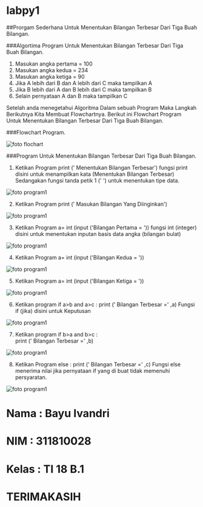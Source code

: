 # labpy1

##Prorgam Sederhana Untuk Menentukan Bilangan Terbesar Dari Tiga Buah Bilangan.

###Algortima Program Untuk Menentukan Bilangan Terbesar Dari Tiga Buah Bilangan.


1.	Masukan angka pertama = 100
2.	Masukan angka kedua   = 234
3.	Masukan angka ketiga  = 90
4.	Jika A lebih dari B dan A lebih dari C maka tampilkan A
5.	Jika B lebih dari A dan B lebih dari C maka tampilkan B
6.	Selain pernyataan A dan B maka tampilkan C

Setelah anda menegetahui Algoritma Dalam sebuah Program Maka Langkah Berikutnya Kita Membuat Flowchartnya.
Berikut ini Flowchart Program Untuk Menentukan Bilangan Terbesar Dari Tiga Buah Bilangan.

###Flowchart Program.

 ![foto flochart](https://user-images.githubusercontent.com/46738174/52727971-f3c1e700-2fe8-11e9-9612-6071e0d3bbf0.jpg)

###Program Untuk Menentukan Bilangan Terbesar Dari Tiga Buah Bilangan.

1. Ketikan Program print (' Menentukan Bilangan Terbesar') fungsi print disini untuk menampilkan kata (Menentukan Bilangan Terbesar)
  Sedangakan fungsi tanda petik 1 (' ') untuk menentukan tipe data.
  
![foto program1](https://user-images.githubusercontent.com/46738174/52730515-28846d00-2fee-11e9-9770-f2de0d3bc2a8.png)

2. Ketikan Program print (' Masukan Bilangan Yang Diinginkan') 

![foto program1](https://user-images.githubusercontent.com/46738174/52730515-28846d00-2fee-11e9-9770-f2de0d3bc2a8.png)

3. Ketikan Program a= int (input ('Bilangan Pertama = ')) fungsi int (integer) disini untuk menentukan inputan basis data angka           (bilangan bulat)

![foto program1](https://user-images.githubusercontent.com/46738174/52730515-28846d00-2fee-11e9-9770-f2de0d3bc2a8.png)

4. Ketikan Program a= int (input ('Bilangan Kedua = '))

![foto program1](https://user-images.githubusercontent.com/46738174/52730515-28846d00-2fee-11e9-9770-f2de0d3bc2a8.png)

5. Ketikan Program a= int (input ('Bilangan Ketiga = '))

![foto program1](https://user-images.githubusercontent.com/46738174/52730515-28846d00-2fee-11e9-9770-f2de0d3bc2a8.png)

6. Ketikan program
  if a>b and a>c :
    print (' Bilangan Terbesar =' ,a)
  Fungsi if (jika) disini untuk Keputusan
  
 ![foto program1](https://user-images.githubusercontent.com/46738174/52730515-28846d00-2fee-11e9-9770-f2de0d3bc2a8.png)

7. Ketikan program
  if b>a and b>c :  
    print (' Bilangan Terbesar =' ,b)
  
 ![foto program1](https://user-images.githubusercontent.com/46738174/52730515-28846d00-2fee-11e9-9770-f2de0d3bc2a8.png)

  
8. Ketikan Program
  else :
     print (' Bilangan Terbesar =' ,c)
  Fungsi else menerima nilai jika pernyataan if yang di buat tidak memenuhi persyaratan.

![foto program1](https://user-images.githubusercontent.com/46738174/52730515-28846d00-2fee-11e9-9770-f2de0d3bc2a8.png)

  # Nama  : Bayu Ivandri
  # NIM   : 311810028
  # Kelas : TI 18 B.1
  
  # TERIMAKASIH 
    
